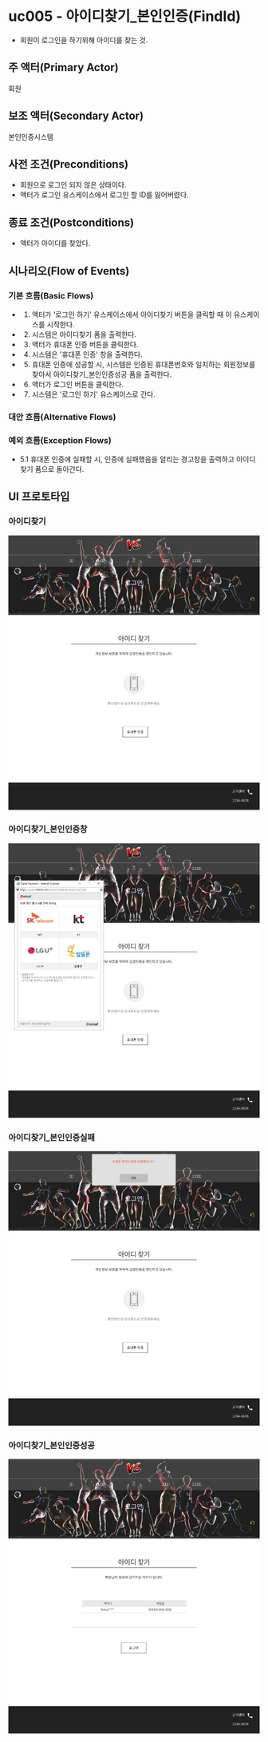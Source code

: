 # uc005 - 아이디찾기_본인인증(FindId)
- 회원이 로그인을 하기위해 아이디를 찾는 것.

## 주 액터(Primary Actor)
회원

## 보조 액터(Secondary Actor)
본인인증시스템

## 사전 조건(Preconditions)
- 회원으로 로그인 되지 않은 상태이다.
- 액터가 로그인 유스케이스에서 로그인 할 ID를 잃어버렸다.

## 종료 조건(Postconditions)
- 액터가 아이디를 찾았다.

## 시나리오(Flow of Events)

### 기본 흐름(Basic Flows)

- 1. 액터가 '로그인 하기' 유스케이스에서 아이디찾기 버튼을 클릭할 때 이 유스케이스를 시작한다.
- 2. 시스템은 아이디찾기 폼을 출력한다.
- 3. 액터가 휴대폰 인증 버튼을 클릭한다.
- 4. 시스템은 '휴대폰 인증' 창을 출력한다.
- 5. 휴대폰 인증에 성공할 시, 시스템은 인증된 휴대폰번호와 일치하는 회원정보를 찾아서 아이디찾기_본인인증성공 폼을 출력한다.
- 6. 액터가 로그인 버튼을 클릭한다.
- 7. 시스템은 '로그인 하기' 유스케이스로 간다.

### 대안 흐름(Alternative Flows)


### 예외 흐름(Exception Flows)

- 5.1 휴대폰 인증에 실패할 시, 인증에 실패했음을 알리는 경고창을 출력하고 아이디찾기 폼으로 돌아간다.


## UI 프로토타입

### 아이디찾기
![아이디찾기](./images/uc005-findid_authentication.jpg)

### 아이디찾기_본인인증창
![아이디찾기_본인인증창](./images/uc005-findid_authentication_window.jpg)

### 아이디찾기_본인인증실패
![아이디찾기_본인인증실패](./images/uc005-findid_authentication_fail.jpg)

### 아이디찾기_본인인증성공
![아이디찾기_본인인증성공](./images/uc005-findid_authentication_success.jpg)

